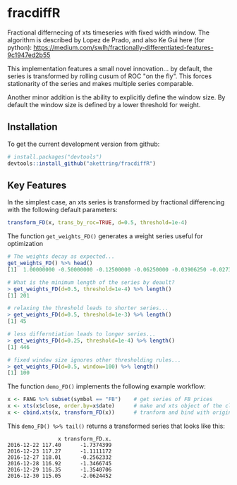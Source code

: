 # fracdiffR

Fractional differnecing of xts timeseries with fixed width window.
The algorithm is described by Lopez de Prado, and also Ke Gui here (for python):
https://medium.com/swlh/fractionally-differentiated-features-9c1947ed2b55

This implementation features a small novel innovation... by default, 
the series is transformed by rolling cusum of ROC "on the fly". 
This forces stationarity of the series and makes multiple series comparable.

Another minor addition is the ability to explicitly define the window size.
By default the window size is defined by a lower threshold for weight.


## Installation

To get the current development version from github:

```R
# install.packages("devtools")
devtools::install_github("akettring/fracdiffR")
```


## Key Features

In the simplest case, an xts series is transformed by fractional differencing 
with the following default parameters:
```R
transform_FD(x, trans_by_roc=TRUE, d=0.5, threshold=1e-4)
```


The function `get_weights_FD()` generates a weight series useful for optimization

```R
# The weights decay as expected...
get_weights_FD() %>% head()
[1]  1.00000000 -0.50000000 -0.12500000 -0.06250000 -0.03906250 -0.02734375

# What is the minimum length of the series by deault?
> get_weights_FD(d=0.5, threshold=1e-4) %>% length()
[1] 201

# relaxing the threshold leads to shorter series...
> get_weights_FD(d=0.5, threshold=1e-3) %>% length()
[1] 45

# less differntiation leads to longer series...
> get_weights_FD(d=0.25, threshold=1e-4) %>% length()
[1] 446

# fixed window size ignores other thresholding rules...
> get_weights_FD(d=0.5, window=100) %>% length()
[1] 100

```


The function `demo_FD()` implements the following example workflow:
```R
x <- FANG %>% subset(symbol == "FB")    # get series of FB prices
x <- xts(x$close, order.by=x$date)      # make and xts object of the close prices
x <- cbind.xts(x, transform_FD(x))      # tranform and bind with original series
```


This `demo_FD() %>% tail()` returns a transformed series that looks like this:
```
                x transform_FD.x.
2016-12-22 117.40      -1.7374399
2016-12-23 117.27      -1.1111172
2016-12-27 118.01      -0.2562332
2016-12-28 116.92      -1.3466745
2016-12-29 116.35      -1.3540706
2016-12-30 115.05      -2.0624452
```